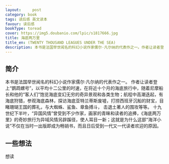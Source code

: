 ```yaml
---
layout:     post
category: book
tags: 读后感 英文读本
favour: 读后感
bookType: toread
cover: https://img5.doubanio.com/lpic/s1817666.jpg
title: 海底两万里
title_en: (TWENTY THOUSAND LEAGUES UNDER THE SEA)
description: 本书是法国举世闻名的科幻小说作家儒尔·凡尔纳的代表作之一。作者让读者登上“鹦鹉螺号”，以平均十二公里的时速，在将近十个月的海底旅行中，随着尼摩船长和他的“客人们”饱览海底变幻无穷的奇异景观和各类生物；航程中高潮迭起，有海底狩猎，参观海底森林，探访海底亚特兰蒂斯废墟，打捞西班牙沉船的财宝，目睹珊瑚王国的葬礼，与大蜘蛛、鲨鱼、章鱼搏斗， 击退土著人的围攻等等。十九世纪下半叶，“异国风情”曾受到不少作家，画家的青睐和读者的追捧，《海底两万里》的奇妙旅行为异域风情另辟蹊径，使人耳目一新；这就是为什么这部“海洋小说”不仅在当时一出版即成为畅销书，而且日后受到一代又一代读者欢迎的原因。
---
```



## 简介
本书是法国举世闻名的科幻小说作家儒尔·凡尔纳的代表作之一。
作者让读者登上“鹦鹉螺号”，以平均十二公里的时速，在将近十个月的海底旅行中，随着尼摩船长和他的“客人们”饱览海底变幻无穷的奇异景观和各类生物；航程中高潮迭起，有海底狩猎，参观海底森林，探访海底亚特兰蒂斯废墟，打捞西班牙沉船的财宝，目睹珊瑚王国的葬礼，与大蜘蛛、鲨鱼、章鱼搏斗， 击退土著人的围攻等等。
十九世纪下半叶，“异国风情”曾受到不少作家，画家的青睐和读者的追捧，《海底两万里》的奇妙旅行为异域风情另辟蹊径，使人耳目一新；这就是为什么这部“海洋小说”不仅在当时一出版即成为畅销书，而且日后受到一代又一代读者欢迎的原因。


## 一些想法
想读